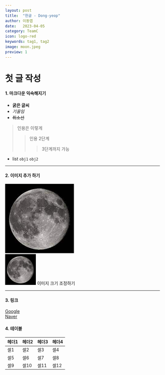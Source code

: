 ```yaml
---
layout: post
title:  "한글 - Dong-yeop"
author: 이동엽
date:   2023-04-05
category: TeamC
icon: logo-red
keywords: tag1, tag2
image: moon.jpeg
preview: 1
---
```


# 첫 글 작성
#### 1. 마크다운 익숙해지기
- **굵은 글씨**
- *기울임*
- ~~취소선~~
> 인용은 이렇게
> > 인용 2단계
> > > 3단계까지 가능

* list `obj1` `obj2`

***

#### 2. 이미지 추가 하기
![moon](https://github.com/BlueWings2017/BlueWings2017.github.io/blob/main/post-img/TeamC/moon.jpeg?raw=true)<br/>
<img src="https://github.com/BlueWings2017/BlueWings2017.github.io/blob/main/post-img/TeamC/moon.jpeg?raw=true" width="100" height="100" /> 이미지 크기 조정하기
<br/>

***

#### 3. 링크
[Google](http://www.google.co.kr)<br/>
[Naver](http://www.naver.com)

#### 4. 테이블

헤더1|헤더2|헤더3|헤더4
---|---|---|---
셀1|셀2|셀3|셀4
셀5|셀6|셀7|셀8
셀9|셀10|셀11|셀12

